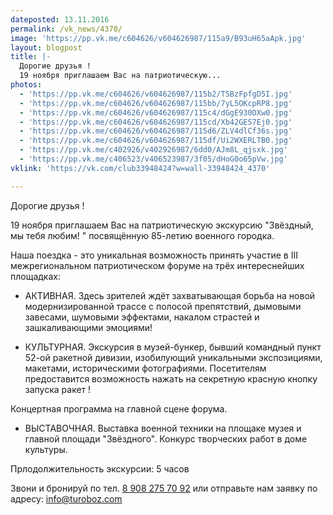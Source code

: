 ```yaml
---
dateposted: 13.11.2016
permalink: /vk_news/4370/
image: 'https://pp.vk.me/c604626/v604626987/115a9/B93uH65aApk.jpg'
layout: blogpost
title: |-
  Дорогие друзья !
  19 ноября приглашаем Вас на патриотическую...
photos:
  - 'https://pp.vk.me/c604626/v604626987/115b2/T5BzFpfgD5I.jpg'
  - 'https://pp.vk.me/c604626/v604626987/115bb/7yL5OKcpRP8.jpg'
  - 'https://pp.vk.me/c604626/v604626987/115c4/dGgE930OXw0.jpg'
  - 'https://pp.vk.me/c604626/v604626987/115cd/Xb42GES7Ej0.jpg'
  - 'https://pp.vk.me/c604626/v604626987/115d6/ZLV4dlCf36s.jpg'
  - 'https://pp.vk.me/c604626/v604626987/115df/Ui2WXERLTB0.jpg'
  - 'https://pp.vk.me/c402926/v402926987/6dd0/AJm8L_qjsxk.jpg'
  - 'https://pp.vk.me/c406523/v406523987/3f05/dHoG0o65pVw.jpg'
vklink: 'https://vk.com/club33948424?w=wall-33948424_4370'

---
```

Дорогие друзья !
 
19 ноября приглашаем Вас на патриотическую экскурсию "Звёздный, мы тебя любим! " посвящённую 85-летию военного городка. 
 
Наша поездка - это уникальная возможность принять участие в III межрегиональном патриотическом форуме на трёх интереснейших площадках: 
 

 
* АКТИВНАЯ. Здесь зрителей ждёт захватывающая борьба на новой модернизированной трассе с полосой препятствий, дымовыми завесами, шумовыми эффектами, накалом страстей и зашкаливающими эмоциями!
 

 
* КУЛЬТУРНАЯ. Экскурсия в музей-бункер, бывший командный пункт 52-ой ракетной дивизии, изобилующий уникальными экспозициями, макетами, историческими фотографиями. Посетителям предоставится возможность нажать на секретную красную кнопку запуска ракет !  
 
Концертная программа на главной сцене форума. 
 

 
* ВЫСТАВОЧНАЯ. Выставка военной техники на площаке музея и главной площади "Звёздного". Конкурс творческих работ в доме культуры. 
 

 
Прлодолжительность экскурсии: 5 часов
 
Звони и бронируй по тел. [8 908 275 70 92](tel:89082757092) или отправьте нам заявку по адресу: [info@turoboz.com](mailto:info@turoboz.com)

